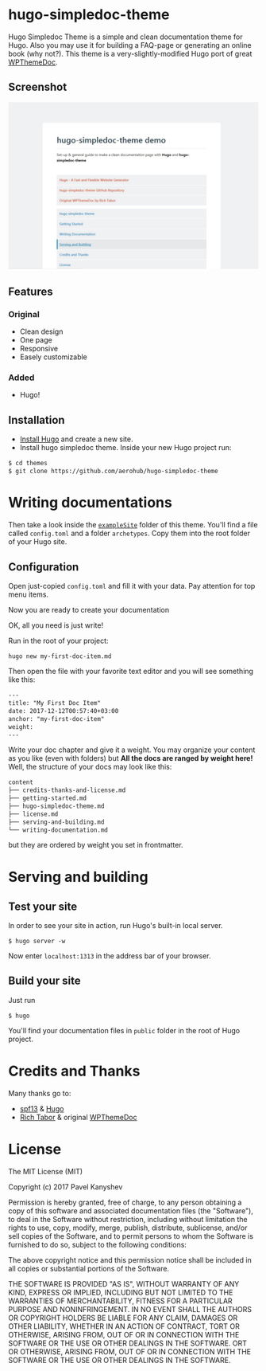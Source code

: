 # hugo-simpledoc-theme


Hugo Simpledoc Theme is a simple and clean documentation theme for Hugo. Also you may use it for building a FAQ-page or generating an online book (why not?). This theme is a very-slightly-modified Hugo port of great [WPThemeDoc](https://github.com/richtabor/WPThemeDoc). 


## Screenshot


![hugo-simpledoc-theme screenshot](https://github.com/aerohub/hugo-simpledoc-theme/blob/master/images/screenshot.png)


## Features


### Original


- Clean design
- One page
- Responsive
- Easely customizable


### Added


- Hugo!


## Installation


- [Install Hugo](//gohugo.io/overview/installing/) and create a new site.
- Install hugo simpledoc theme. Inside your new Hugo project run:


```
$ cd themes
$ git clone https://github.com/aerohub/hugo-simpledoc-theme
```


# Writing documentations


Then take a look inside the [`exampleSite`](//github.com/aerohub/hugo-simpledoc-theme/tree/master/exampleSite) folder of this theme. You'll find a file called `config.toml` and a folder `archetypes`. Copy them into the root folder of your Hugo site.


## Configuration


Open just-copied `config.toml` and fill it with your data. Pay attention for top menu items.


Now you are ready to create your documentation


OK, all you need is just write!


Run in the root of your project:


```
hugo new my-first-doc-item.md
```


Then open the file with your favorite text editor and you will see something like this:


```
---
title: "My First Doc Item"
date: 2017-12-12T00:57:40+03:00
anchor: "my-first-doc-item"
weight: 
---
```


Write your doc chapter and give it a weight. You may organize your content as you like (even with folders) but **All the docs are ranged by weight here!** Well, the structure of your docs may look like this:


```
content
├── credits-thanks-and-license.md
├── getting-started.md
├── hugo-simpledoc-theme.md
├── license.md
├── serving-and-building.md
└── writing-documentation.md
```


but they are ordered by weight you set in frontmatter.


# Serving and building


## Test your site


In order to see your site in action, run Hugo's built-in local server. 


    $ hugo server -w


Now enter `localhost:1313` in the address bar of your browser.


## Build your site


Just run


	$ hugo


You'll find your documentation files in `public` folder in the root of Hugo project.


# Credits and Thanks


Many thanks go to:


- [spf13](https://github.com/) & [Hugo](https://github.com/gohugoio/hugo)
- [Rich Tabor](https://github.com/richtabor) & original [WPThemeDoc](https://github.com/richtabor/WPThemeDoc)


# License


The MIT License (MIT)


Copyright (c) 2017 Pavel Kanyshev


Permission is hereby granted, free of charge, to any person obtaining a copy of
this software and associated documentation files (the "Software"), to deal in
the Software without restriction, including without limitation the rights to
use, copy, modify, merge, publish, distribute, sublicense, and/or sell copies of
the Software, and to permit persons to whom the Software is furnished to do so,
subject to the following conditions:


The above copyright notice and this permission notice shall be included in all
copies or substantial portions of the Software.


THE SOFTWARE IS PROVIDED "AS IS", WITHOUT WARRANTY OF ANY KIND, EXPRESS OR
IMPLIED, INCLUDING BUT NOT LIMITED TO THE WARRANTIES OF MERCHANTABILITY, FITNESS
FOR A PARTICULAR PURPOSE AND NONINFRINGEMENT. IN NO EVENT SHALL THE AUTHORS OR
COPYRIGHT HOLDERS BE LIABLE FOR ANY CLAIM, DAMAGES OR OTHER LIABILITY, WHETHER
IN AN ACTION OF CONTRACT, TORT OR OTHERWISE, ARISING FROM, OUT OF OR IN
CONNECTION WITH THE SOFTWARE OR THE USE OR OTHER DEALINGS IN THE SOFTWARE.
ORT OR OTHERWISE, ARISING FROM, OUT OF OR IN
CONNECTION WITH THE SOFTWARE OR THE USE OR OTHER DEALINGS IN THE SOFTWARE.
<!--stackedit_data:
eyJoaXN0b3J5IjpbNzEyNjI5MDZdfQ==
-->